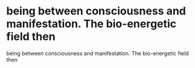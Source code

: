 # being between consciousness and manifestation. The bio-energetic field then

being between consciousness and manifestation. The bio-energetic field then